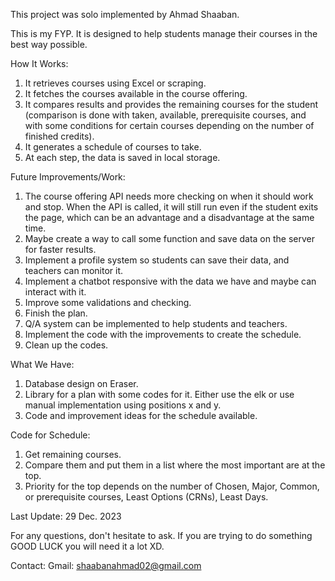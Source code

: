 This project was solo implemented by Ahmad Shaaban.

This is my FYP. It is designed to help students manage their courses in the best way possible.

How It Works:
1) It retrieves courses using Excel or scraping.
2) It fetches the courses available in the course offering.
3) It compares results and provides the remaining courses for the student (comparison is done with taken, available, prerequisite courses, and with some conditions for certain courses depending on the number of finished credits).
4) It generates a schedule of courses to take.
5) At each step, the data is saved in local storage.

Future Improvements/Work:
1) The course offering API needs more checking on when it should work and stop. When the API is called, it will still run even if the student exits the     page, which can be an advantage and a disadvantage at the same time.
2) Maybe create a way to call some function and save data on the server for faster results.
3) Implement a profile system so students can save their data, and teachers can monitor it.
4) Implement a chatbot responsive with the data we have and maybe can interact with it.
5) Improve some validations and checking.
6) Finish the plan.
7) Q/A system can be implemented to help students and teachers.
8) Implement the code with the improvements to create the schedule.
9) Clean up the codes.

What We Have:
1) Database design on Eraser.
2) Library for a plan with some codes for it. Either use the elk or use manual implementation using positions x and y.
3) Code and improvement ideas for the schedule available.

Code for Schedule:
1) Get remaining courses.
2) Compare them and put them in a list where the most important are at the top.
3) Priority for the top depends on the number of Chosen, Major, Common, or prerequisite courses, Least Options (CRNs), Least Days.

Last Update:
29 Dec. 2023

For any questions, don't hesitate to ask.
If you are trying to do something GOOD LUCK you will need it a lot XD. 

Contact:
Gmail: shaabanahmad02@gmail.com